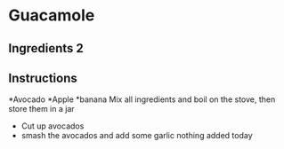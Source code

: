 # Guacamole
## Ingredients 2 
## Instructions 
*Avocado
*Apple
*banana
Mix all ingredients and boil on the stove, then store them in a jar
* Cut up avocados
* smash the avocados and add some garlic
nothing added today
